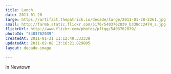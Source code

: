 ```yaml
---
title: Lunch
date: 2011-01-28
large: https://artifact.thepatrick.io/decade/large/2011-01-28-2261.jpg
small: http://farm6.static.flickr.com/5176/5403762039_b338dc2474_s.jpg
flickrUrl: http://www.flickr.com/photos/pftqg/5403762039/
photoId: "5403762039"
createdAt: 2011-01-31 11:12:40.333338
updatedAt: 2011-02-08 13:16:21.829805
layout: decade-image

---
```

In Newtown
